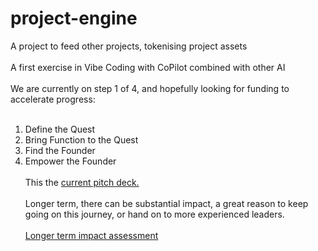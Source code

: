 # project-engine
A project to feed other projects, tokenising project assets<br><br>
A first exercise in Vibe Coding with CoPilot combined with other AI<br><br>
We are currently on step 1 of 4, and hopefully looking for funding to accelerate progress:<br><br>
1. Define the Quest
2. Bring Function to the Quest
3. Find the Founder
4. Empower the Founder<br><br>
This the [current pitch deck.](https://innov8tor3.github.io/project-engine/pitch/pitch.html)<br><br>
Longer term, there can be substantial impact, a great reason to keep going on this journey, or hand on to more experienced leaders.<br><br>
[Longer term impact assessment](https://innov8tor3.github.io/project-engine/scale-up/scale-up.html)
